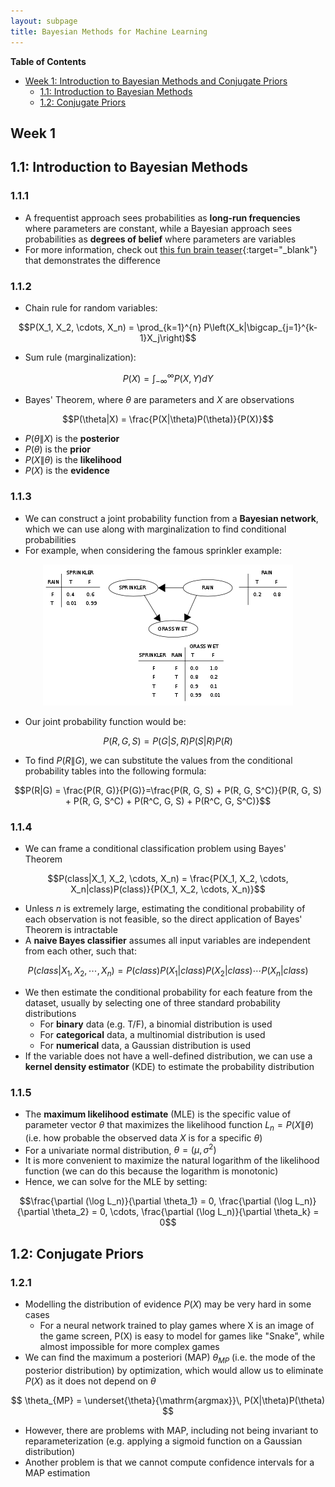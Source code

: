 ```yaml
---
layout: subpage
title: Bayesian Methods for Machine Learning
---
```

**Table of Contents**
- [Week 1: Introduction to Bayesian Methods and Conjugate Priors](#week-1)
  - [1.1: Introduction to Bayesian Methods](#11-introduction-to-bayesian-methods)
  - [1.2: Conjugate Priors](#12-conjugate-priors)

## **Week 1**
## 1.1: Introduction to Bayesian Methods
### 1.1.1
- A frequentist approach sees probabilities as **long-run frequencies** where parameters are constant, while a Bayesian approach sees probabilities as **degrees of belief** where parameters are variables
- For more information, check out [this fun brain teaser](https://www.behind-the-enemy-lines.com/2008/01/are-you-bayesian-or-frequentist-or.html){:target="_blank"} that demonstrates the difference

### 1.1.2
- Chain rule for random variables:

$$P(X_1, X_2, \cdots, X_n) = \prod_{k=1}^{n} P\left(X_k|\bigcap_{j=1}^{k-1}X_j\right)$$

- Sum rule (marginalization):

$$P(X) = \int_{-\infty}^{\infty} P(X, Y) dY$$

- Bayes' Theorem, where $\theta$ are parameters and $X$ are observations

$$P(\theta|X) = \frac{P(X|\theta)P(\theta)}{P(X)}$$

- $P(\theta\|X)$ is the **posterior**
- $P(\theta)$ is the **prior**
- $P(X\|\theta)$ is the **likelihood**
- $P(X)$ is the **evidence**

### 1.1.3
- We can construct a joint probability function from a **Bayesian network**, which we can use along with marginalization to find conditional probabilities
- For example, when considering the famous sprinkler example:

<p align="center">
<img src="/assets/images/bayes-sprinkler.png" alt="Bayesian network for sprinkler, rain, and wet grass">
</p>

- Our joint probability function would be:

$$P(R, G, S) = P(G|S, R)P(S|R)P(R)$$

- To find $P(R\|G)$, we can substitute the values from the conditional probability tables into the following formula:

$$P(R|G) = \frac{P(R, G)}{P(G)}=\frac{P(R, G, S) + P(R, G, S^C)}{P(R, G, S) + P(R, G, S^C) + P(R^C, G, S) + P(R^C, G, S^C)}$$

### 1.1.4
- We can frame a conditional classification problem using Bayes' Theorem

$$P(class|X_1, X_2, \cdots, X_n) = \frac{P(X_1, X_2, \cdots, X_n|class)P(class)}{P(X_1, X_2, \cdots, X_n)}$$

- Unless $n$ is extremely large, estimating the conditional probability of each observation is not feasible, so the direct application of Bayes' Theorem is intractable
- A **naive Bayes classifier** assumes all input variables are independent from each other, such that:

$$P(class|X_1, X_2, \cdots, X_n) = P(class)P(X_1|class)P(X_2|class)\cdots P(X_n|class)$$

- We then estimate the conditional probability for each feature from the dataset, usually by selecting one of three standard probability distributions
  - For **binary** data (e.g. T/F), a binomial distribution is used
  - For **categorical** data, a multinomial distribution is used
  - For **numerical** data, a Gaussian distribution is used
- If the variable does not have a well-defined distribution, we can use a **kernel density estimator** (KDE) to estimate the probability distribution

### 1.1.5
- The **maximum likelihood estimate** (MLE) is the specific value of parameter vector $\theta$ that maximizes the likelihood function $L_n = P(X\|\theta)$ (i.e. how probable the observed data $X$ is for a specific $\theta$)
- For a univariate normal distribution, $\theta = (\mu, \sigma^2)$
- It is more convenient to maximize the natural logarithm of the likelihood function (we can do this because the logarithm is monotonic)
- Hence, we can solve for the MLE by setting:

$$\frac{\partial (\log L_n)}{\partial \theta_1} = 0, \frac{\partial (\log L_n)}{\partial \theta_2} = 0, \cdots, \frac{\partial (\log L_n)}{\partial \theta_k} = 0$$

## 1.2: Conjugate Priors
### 1.2.1
- Modelling the distribution of evidence $P(X)$ may be very hard in some cases
  - For a neural network trained to play games where X is an image of the game screen, P(X) is easy to model for games like "Snake", while almost impossible for more complex games
- We can find the maximum a posteriori (MAP) $\theta_{MP}$ (i.e. the mode of the posterior distribution) by optimization, which would allow us to eliminate $P(X)$ as it does not depend on $\theta$

$$
\theta_{MP} = \underset{\theta}{\mathrm{argmax}}\, P(X|\theta)P(\theta)
$$
- However, there are problems with MAP, including not being invariant to reparameterization (e.g. applying a sigmoid function on a Gaussian distribution)
- Another problem is that we cannot compute confidence intervals for a MAP estimation
